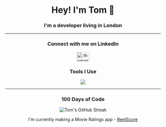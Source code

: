 <h1 align="center">Hey! I'm Tom 👋</h1>
<h3 align="center">I'm a developer living in London</h3>
<hr>
<h3 align="center">Connect with me on LinkedIn</h3>
<p align="center">
<a href="https://linkedin.com/in/thomasbrookes" target="blank"><img align="center" src="https://raw.githubusercontent.com/rahuldkjain/github-profile-readme-generator/master/src/images/icons/Social/linked-in-alt.svg" alt="thomasbrookes" height="30" width="40" /></a>
</p>

<h3 align="center">Tools I Use</h3>

<p align="center">
  <a href="https://skillicons.dev">
    <img src="https://skillicons.dev/icons?i=html,css,js,ruby,rails,sqlite,sass,bootstrap,git,heroku,figma,vscode"/>
  </a>
</p>

<hr>
<div align="center">
  <h3>100 Days of Code</h3>
  <img src="https://github-readme-streak-stats.herokuapp.com/?user=bomtrookes" alt="Tom's GitHub Streak" />
  <p>I'm currently making a Movie Ratings app - <a href="https://cinefix.herokuapp.com" target="_blank">ReelScore</a></p>
</div>
